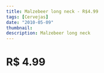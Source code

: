 ```yaml
---
title: Malzebeer long neck - R$4.99
tags: [Cervejas]
date: "2010-05-09"
thumbnail: 
description: Malzebeer long neck
---
```


# R$ 4.99